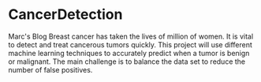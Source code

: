 # CancerDetection
Marc's Blog
Breast cancer has taken the lives of million of women. It is vital to detect and treat cancerous tumors quickly.
This project will use different machine learning techniques to accurately predict when a tumor is benign or malignant. 
The main challenge is to balance the data set to reduce the number of false positives. 
